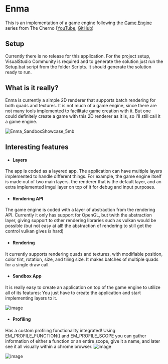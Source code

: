 # Enma 
This is an implementation of a game engine following the [Game Engine](https://www.youtube.com/playlist?list=PLlrATfBNZ98dC-V-N3m0Go4deliWHPFwT) series from The Cherno ([YouTube](https://www.youtube.com/c/TheChernoProject), [GitHub](https://github.com/TheCherno))

## Setup
Currently there is no release for this application. For the project setup, VisualStudio Community is required and to generate the solution just run the Setup.bat script from the folder Scripts. It should generate the solution ready to run. 

## What is it really? 
Enma is currently a simple 2D renderer that supports batch rendering for both quads and textures. It is not much of a game engine, since there are not many tools implemented to facilitate game creation with it. But one could definitely  create a game with this 2D renderer as it is, so I'll still call it a game engine.

![Enma_SandboxShowcase_5mb](https://github.com/SantiagoBarbosaNieto/Enma/assets/60375386/fa3c28ac-cc00-4d1e-a9be-cb1dca7428a9)

## Interesting features
- #### Layers
The app is coded as a layered app. The application can have multiple layers implemented to handle different things. For example, the game engine itself is made out of two main layers. the renderer that is the default layer, and an extra implemented imgui layer on top of it for debug and input purposes.

- #### Rendering API
The game engine is coded with a layer of abstraction from the rendering API. Currently it only has support for OpenGL, but twith the abstraction layer, giving support to other rendering libraries such as vulkan would be possible (but not easy at all! the abstraction of rendering to still get the control vulkan gives is hard)

- #### Rendering
It currently supports rendering quads and textures, with modifiable position, color tint, rotation, size, and tiling size. It makes batches of multiple quads for a single draw call.

- #### Sandbox App
It is really easy to create an application on top of the game engine to utilize all of its features:
You just have to create the application and start implementing layers to it.
  
  ![image](https://github.com/SantiagoBarbosaNieto/Enma/assets/60375386/ebba270b-5335-4b61-b8e5-8b269955f429)

  


- #### Profiling
Has a custom profiling functionality integrated! Using EM_PROFILE_FUNCTION() and EM_PROFILE_SCOPE you can gather information of either a function or an entire scope, give it a name, and later see it all visually within a chrome browser.
![image](https://github.com/SantiagoBarbosaNieto/Enma/assets/60375386/e5eeb2ca-d18f-40a2-af7b-9680bcba6126)

![image](https://github.com/SantiagoBarbosaNieto/Enma/assets/60375386/df67abc2-6679-46c0-906d-a7800e2cbf8a)




